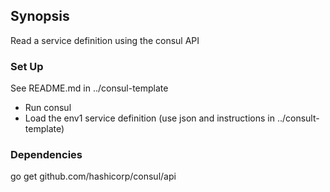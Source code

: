 ## Synopsis

Read a service definition using the consul API

### Set Up

See README.md in ../consul-template

* Run consul
* Load the env1 service definition (use json and instructions in ../consult-template)

### Dependencies

go get github.com/hashicorp/consul/api
